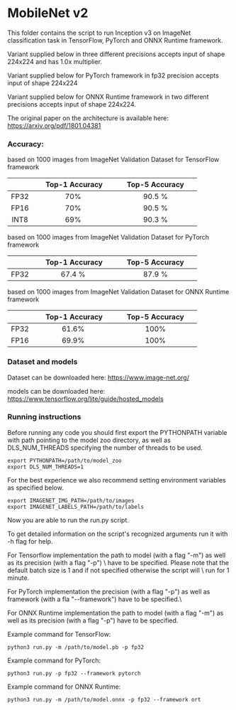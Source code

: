 # MobileNet v2


This folder contains the script to run Inception v3 on ImageNet classification task 
in TensorFlow, PyTorch and ONNX Runtime framework.

Variant supplied below in three different precisions accepts input of shape 224x224 and has 1.0x multiplier.

Variant supplied below for PyTorch framework in fp32 precision accepts input of shape 224x224

Variant supplied below for ONNX Runtime framework in two different precisions accepts input of shape 224x224.

The original paper on the architecture is available here: https://arxiv.org/pdf/1801.04381


### Accuracy:

based on 1000 images from ImageNet Validation Dataset for TensorFlow framework

|   | &nbsp;&nbsp;&nbsp;&nbsp; Top-1 Accuracy&nbsp;&nbsp;&nbsp;&nbsp;  |&nbsp;&nbsp;&nbsp;&nbsp; Top-5 Accuracy &nbsp;&nbsp;&nbsp;&nbsp; |
|:---:|:---:|:---:|
| FP32  | 70%  | 90.5 %  |
| FP16  | 70%  | 90.5 %  |
| INT8  | 69%  | 90.3 %  |

based on 1000 images from ImageNet Validation Dataset for PyTorch framework

|   | &nbsp;&nbsp;&nbsp;&nbsp; Top-1 Accuracy&nbsp;&nbsp;&nbsp;&nbsp;  |&nbsp;&nbsp;&nbsp;&nbsp; Top-5 Accuracy &nbsp;&nbsp;&nbsp;&nbsp; |
|:---:|:---:|:---:|
| FP32  | 67.4 %  | 87.9 %  |

based on 1000 images from ImageNet Validation Dataset for ONNX Runtime framework

|   | &nbsp;&nbsp;&nbsp;&nbsp; Top-1 Accuracy&nbsp;&nbsp;&nbsp;&nbsp;  |&nbsp;&nbsp;&nbsp;&nbsp; Top-5 Accuracy &nbsp;&nbsp;&nbsp;&nbsp; |
|:---:|:---:|:---:|
| FP32  | 61.6%  | 100%  |
| FP16  | 69.9%  | 100%  |

### Dataset and models

Dataset can be downloaded here: https://www.image-net.org/

models can be downloaded here: https://www.tensorflow.org/lite/guide/hosted_models



### Running instructions

Before running any code you should first export the PYTHONPATH variable with path pointing to the model zoo directory,
as well as DLS_NUM_THREADS specifying the number of threads to be used.

```
export PYTHONPATH=/path/to/model_zoo
export DLS_NUM_THREADS=1
```

For the best experience we also recommend setting environment variables as specified below.

```
export IMAGENET_IMG_PATH=/path/to/images
export IMAGENET_LABELS_PATH=/path/to/labels
```

Now you are able to run the run.py script. 

To get detailed information on the script's recognized arguments run it with -h flag for help.

For Tensorflow implementation the path to model (with a flag "-m") as well as its precision (with a flag "-p") \ 
have to be specified. Please note that the default batch size is 1 and if not specified otherwise the script will \ 
run for 1 minute.

For PyTorch implementation the precision (with a flag "-p") as well as framework (with a fla "--framework") have to be specified.\

For ONNX Runtime implementation the path to model (with a flag "-m") as well as its precision (with a flag "-p") have to be specified.

Example command for TensorFlow: 

```
python3 run.py -m /path/to/model.pb -p fp32
```

Example command for PyTorch:

```
python3 run.py -p fp32 --framework pytorch
```

Example command for ONNX Runtime: 

```
python3 run.py -m /path/to/model.onnx -p fp32 --framework ort
```
